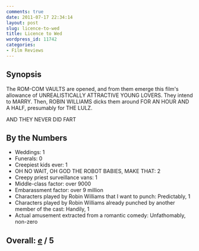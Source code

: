 ```yaml
---
comments: true
date: 2011-07-17 22:34:14
layout: post
slug: licence-to-wed
title: Licence to Wed
wordpress_id: 11742
categories:
- Film Reviews
---
```


## Synopsis

The ROM-COM VAULTS are opened, and from them emerge this film's allowance of UNREALISTICALLY ATTRACTIVE YOUNG LOVERS.  They intend to MARRY.  Then, ROBIN WILLIAMS dicks them around FOR AN HOUR AND A HALF, presumably for THE LULZ.

AND THEY NEVER DID FART

## By the Numbers

  * Weddings: 1
  * Funerals: 0
  * Creepiest kids ever: 1
  * OH NO WAIT, OH GOD THE ROBOT BABIES, MAKE THAT: 2
  * Creepy priest surveillance vans: 1
  * Middle-class factor: over 9000
  * Embarassment factor: over 9 million
  * Characters played by Robin Williams that I want to punch: Predictably, 1
  * Characters played by Robin Williams already punched by another member of the cast: Handily, 1
  * Actual amusement extracted from a romantic comedy: Unfathomably, non-zero

## Overall: _[e](https://secure.wikimedia.org/wikipedia/en/wiki/E_%28mathematical_constant%29)_ / 5
